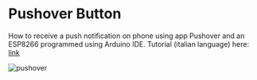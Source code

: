 # Pushover Button

How to receive a push notification on phone using app Pushover and an ESP8266 programmed using Arduino IDE.
Tutorial (italian language) here: [link](https://www.settorezero.com/wordpress/come-ricevere-notifiche-push-sul-cellulare-dal-nostro-sistema-domotico-con-pushover-esp8266/)

![pushover](/pushover_button.jpg)

